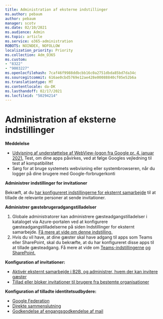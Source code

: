 ```yaml
---
title: Administration af eksterne indstillinger
ms.author: pebaum
author: pebaum
manager: scotv
ms.date: 02/10/2021
ms.audience: Admin
ms.topic: article
ms.service: o365-administration
ROBOTS: NOINDEX, NOFOLLOW
localization_priority: Priority
ms.collection: Adm_O365
ms.custom:
- "8322"
- "9003227"
ms.openlocfilehash: 7caf46f9988ddbcbb16c0a2751dbda85bd7da34c
ms.sourcegitcommit: 616ae0cbd5769e12ae428e00088840cf05e52b6a
ms.translationtype: MT
ms.contentlocale: da-DK
ms.lasthandoff: 02/17/2021
ms.locfileid: "50294214"
---
```

# <a name="managing-external-settings"></a>Administration af eksterne indstillinger

**Meddelelse**

- [Udvisning af understøttelse af WebView-logon fra Google pr. 4. januar 2021.](https://docs.microsoft.com/azure/active-directory/external-identities/google-federation?WT.mc_id=Portal-Microsoft_Azure_Support#deprecation-of-webview-sign-in-support) Test, om dine apps påvirkes, ved at følge Googles vejledning til test af kompatibilitet
- Sørg for at bruge systemets webvisning eller systembrowseren, når du logger på dine brugere med Google-forbrugerkonti

**Administrer indstillinger for invitationer**

Bekræft, at du [har konfigureret indstillingerne for eksternt samarbejde](https://docs.microsoft.com/azure/active-directory/external-identities/delegate-invitations?WT.mc_id=Portal-Microsoft_Azure_Support) til at tillade de relevante personer at sende invitationer.

**Administrer gæstebrugeradgangstilladelser**

1. Globale administratorer kan administrere gæsteadgangstilladelser i kataloget via Azure-portalen ved at konfigurere gæsteadgangstilladelserne på siden Indstillinger for eksternt samarbejde. [Få mere at vide om denne indstilling.](https://docs.microsoft.com/azure/active-directory/fundamentals/users-default-permissions?WT.mc_id=Portal-Microsoft_Azure_Support)
2. Hvis du vil have, at dine gæster skal have adgang til apps som Teams eller SharePoint, skal du bekræfte, at du har konfigureret disse apps til at tillade gæsteadgang. Få mere at vide om [Teams-indstillingerne](https://docs.microsoft.com/microsoftteams/guest-access?WT.mc_id=Portal-Microsoft_Azure_Support) [og SharePoint.](https://docs.microsoft.com/sharepoint/external-sharing-overview?WT.mc_id=Portal-Microsoft_Azure_Support)

**Konfiguration af invitationer:**

- [Aktivér eksternt samarbejde i B2B, og administrer, hvem der kan invitere gæster](https://docs.microsoft.com/azure/active-directory/b2b/delegate-invitations?WT.mc_id=Portal-Microsoft_Azure_Support)
- [Tillad eller bloker invitationer til brugere fra bestemte organisationer](https://docs.microsoft.com/azure/active-directory/b2b/allow-deny-list?WT.mc_id=Portal-Microsoft_Azure_Support)

**Konfiguration af tilladte identitetsudbydere:**

- [Google Federation](https://docs.microsoft.com/azure/active-directory/b2b/google-federation?WT.mc_id=Portal-Microsoft_Azure_Support)
- [Direkte sammenslutning](https://docs.microsoft.com/azure/active-directory/b2b/direct-federation?WT.mc_id=Portal-Microsoft_Azure_Support)
- [Godkendelse af engangsgodkendelse af mail](https://docs.microsoft.com/azure/active-directory/b2b/one-time-passcode?WT.mc_id=Portal-Microsoft_Azure_Support)
